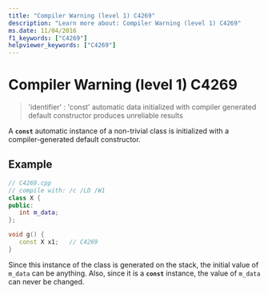 ```yaml
---
title: "Compiler Warning (level 1) C4269"
description: "Learn more about: Compiler Warning (level 1) C4269"
ms.date: 11/04/2016
f1_keywords: ["C4269"]
helpviewer_keywords: ["C4269"]
---
```

# Compiler Warning (level 1) C4269

> 'identifier' : 'const' automatic data initialized with compiler generated default constructor produces unreliable results

A **`const`** automatic instance of a non-trivial class is initialized with a compiler-generated default constructor.

## Example

```cpp
// C4269.cpp
// compile with: /c /LD /W1
class X {
public:
   int m_data;
};

void g() {
   const X x1;   // C4269
}
```

Since this instance of the class is generated on the stack, the initial value of `m_data` can be anything. Also, since it is a **`const`** instance, the value of `m_data` can never be changed.
